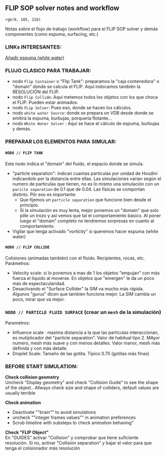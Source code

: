 ## FLIP SOP solver notes and workflow

`rgb(9, 105, 218)`

Notas sobre el flujo de trabajo (workflow) para el FLIP SOP solver y demás componentes (como espuma, surfacing, etc.)

### LINKs INTERESANTES:   


[Añadir espuma (white water)](https://www.youtube.com/watch?v=L-o0SEijZ7U)


### FLUJO CLASICO PARA TRABAJAR:   

- nodo `Flip Container` o "Flip Tank": preparamos la "caja contenedora" o "domain" donde se calcula el FLIP. Aquí indocamos también la RESOLUCIÓN del FLIP.
- nodo `Flip Collide`: Aquí metemos todos los objetos con los que choca el FLIP. Pueden estar animados.
- nodo `FLip Solver`: Pues eso, donde se hacen los cálculos.
- nodo `white water Source`: donde se prepara un VDB desde donde se emitirá la espuma, burbujas, porquería flotante...
- nodo `White Water Solver` : Aquí se hace el cálculo de espuma, burbujas y demás.

### PREPARAR LOS ELEMENTOS PARA SIMULAR:   

#### `NODO // FLIP TANK`   

Este nodo indica el "domain" del fluido, el espacio donde se simula.   

- "particle separation": indican cuantas particulas por unidad de Houdini indicandolo por la distancia entre ellas. Las simulaciones varian según el numero de particulas que tienen, no es lo mismo una simulación con un `paricle separation` de 0.1 que de 0.04. Las físicas se comportan distinto. Pôr eso es importante:    
  - Que fijemos un `particle separation` que funcione bien desde el principio.
  - Si la simulación es muy lenta, mejor ponemos un "domain" que solo pille un trozo y así vemos que tal el comportamiento básico. Al poner luego el "domain" completo no tendremos sorpresas en cuanto al comportamiento.   
- Vigilar que tenga activado "vorticity" si queremos hacer espuma (white water)   

#### `NODO // FLIP COLLIDE`   

Colisiones (animadas también) con el fluido. Recipientes, rocas, etc.  Parámetros:
- Velocity scale: si lo ponemos a mas de 1 los objetos "empujan" con más fuerza el liquido al moverse. En objetos que "emergen" le da un poco más de espectacularidad.
- Desactivando el "Surface Collider" la SIM va mucho más rápida. Algunos "gurus" dicen que tambíen funciona mejor. La SIM cambia un poco, mirar que va mejor.

### `NODO // PARTICLE FLUID SURFACE` (crear un `mesh` de la simulación)   

Parametros:
- Influence scale : maxima distancia a la que las particulas interaccionan, es mutiplicador del "particle separation". Valor de habitual tipo 2. MAyor numero, mesh más suave y con menos detalles. Valor manor, mesh más definida y con más detalle.
- Droplet Scale: Tamaño de las gotita. Típico 0.75 (gotitas más finas)

### BEFORE START SIMULATION:   
**Check collision geometry**   
Uncheck "Display geometry" and check "Collision Guide" to see the shape of the objext.. Allways check size and shape of colliders, default values are usually terrible

**Check animation**   
- Deactivate ""brain"" to avoid simulations   
- uncheck ""integer frames values"" in animation preferences   
- Scrub timeline with substeps to check animation behaving"   

**Check "FLIP Object"**   
En "GUIDES" activar "Collision" y comprobar que tiene suficiente resolución. Si no, activar "Collision separation" y bajar el valor para que tenga el colisionador más resolución   
